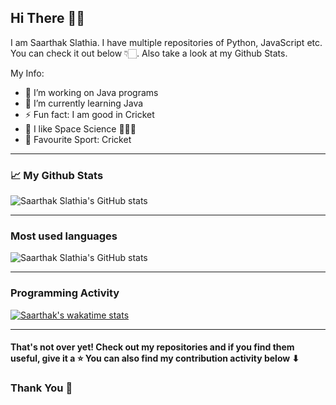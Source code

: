 ## Hi There 👋✨

I am Saarthak Slathia. I have multiple repositories of Python, JavaScript etc. You can check it out below 👇🏻. Also take a look at my Github Stats.

My Info:

- 🔭 I’m working on Java programs
- 🌱 I’m currently learning Java
- ⚡ Fun fact: I am good in Cricket
- 🚀 I like Space Science 👩🏻‍🚀
- 🏏 Favourite Sport: Cricket

---

### 📈 My Github Stats 

![Saarthak Slathia's GitHub stats](https://github-readme-stats.vercel.app/api?username=Saarthak-Slathia&bg_color=synthwave&show_icons=true)

---

### Most used languages

![Saarthak Slathia's GitHub stats](https://github-readme-stats.vercel.app/api/top-langs?username=Saarthak-Slathia&hide=html,css,c&layout=compact&show_icons=true&show_icons=true)
 
---

### Programming Activity

[![Saarthak's wakatime stats](https://github-readme-stats.vercel.app/api/wakatime?username=Saarthak_Slathia)](https://github.com/Saarthak-Slathia/Covid-19-India)

---

#### That's not over yet! Check out my repositories and if you find them useful, give it a ⭐ You can also find my contribution activity below ⬇
### Thank You 🎉
